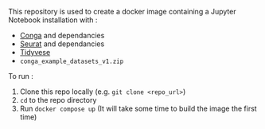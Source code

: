 This repository is used to create a docker image containing a Jupyter Notebook installation with : 

* [Conga](https://github.com/phbradley/conga) and dependancies
* [Seurat](https://satijalab.org/seurat/) and dependancies
* [Tidyvese](https://www.tidyverse.org/)
* `conga_example_datasets_v1.zip`

To run :

1. Clone this repo locally (e.g. `git clone <repo_url>`)
2. `cd` to the repo directory
3. Run `docker compose up` (It will take some time to build the image the first time)

